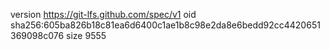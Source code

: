 version https://git-lfs.github.com/spec/v1
oid sha256:605ba826b18c81ea6d6400c1ae1b8c98e2da8e6bedd92cc4420651369098c076
size 9555
